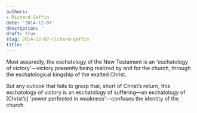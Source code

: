 ```yaml
---
authors:
- Richard Gaffin
date: '2014-12-07'
description: ''
draft: true
slug: 2014-12-07-richard-gaffin
title: ''
---
```

Most assuredly, the eschatology of the New Testament is an 'eschatology of victory'—victory presently being realized by and for the church, through the eschatological kingship of the exalted Christ. 

But any outlook that fails to grasp that, short of Christ’s return, this eschatology of victory is an eschatology of suffering—an eschatology of [Christ’s] 'power perfected in weakness'—confuses the identity of the church.



